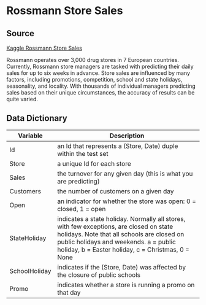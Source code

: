 # Rossmann Store Sales

## Source

[Kaggle Rossmann Store Sales](https://www.kaggle.com/c/rossmann-store-sales)

Rossmann operates over 3,000 drug stores in 7 European countries. Currently,
Rossmann store managers are tasked with predicting their daily sales for up to six weeks in advance. Store sales are influenced by many factors, including promotions, competition, school and state holidays, seasonality, and locality. With thousands of individual managers predicting sales based on their unique circumstances, the accuracy of results can be quite varied.

## Data Dictionary

Variable | Description
---|---
Id | an Id that represents a (Store, Date) duple within the test set
Store | a unique Id for each store
Sales | the turnover for any given day (this is what you are predicting)
Customers | the number of customers on a given day
Open | an indicator for whether the store was open: 0 = closed, 1 = open
StateHoliday | indicates a state holiday. Normally all stores, with few exceptions, are closed on state holidays. Note that all schools are closed on public holidays and weekends. a = public holiday, b = Easter holiday, c = Christmas, 0 = None
SchoolHoliday | indicates if the (Store, Date) was affected by the closure of public schools
Promo | indicates whether a store is running a promo on that day